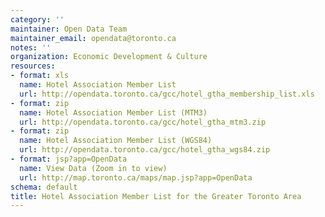 ```yaml
---
category: ''
maintainer: Open Data Team
maintainer_email: opendata@toronto.ca
notes: ''
organization: Economic Development & Culture
resources:
- format: xls
  name: Hotel Association Member List
  url: http://opendata.toronto.ca/gcc/hotel_gtha_membership_list.xls
- format: zip
  name: Hotel Association Member List (MTM3)
  url: http://opendata.toronto.ca/gcc/hotel_gtha_mtm3.zip
- format: zip
  name: Hotel Association Member List (WGS84)
  url: http://opendata.toronto.ca/gcc/hotel_gtha_wgs84.zip
- format: jsp?app=OpenData
  name: View Data (Zoom in to view)
  url: http://map.toronto.ca/maps/map.jsp?app=OpenData
schema: default
title: Hotel Association Member List for the Greater Toronto Area
---
```

